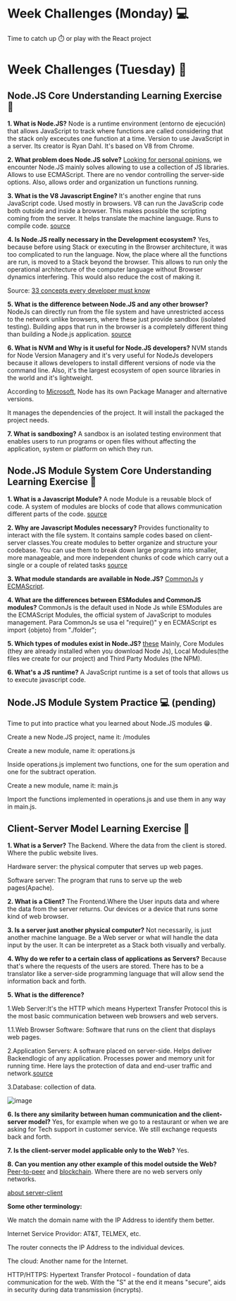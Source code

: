 # Week Challenges (Monday) 💻

Time to catch up ⏱️ or play with the React project

# Week Challenges (Tuesday) 🐣

## Node.JS Core Understanding Learning Exercise 🧠

**1. What is Node.JS?** Node is a runtime environment (entorno de ejecución) that allows JavaScript to track where functions are called considering that the stack only excecutes one function at a time. Version to use JavaScript in a server. Its creator is Ryan Dahl. It's based on V8 from Chrome.

**2. What problem does Node.JS solve?**
[Looking for personal opinions](https://www.quora.com/What-is-Node-js-really-trying-to-solve-Is-there-a-technology-mature-enough-to-choose-as-an-alternative-for-Node-js), we encounter Node.JS mainly solves allowing to use a collection of JS libraries. Allows to use ECMAScript. There are no vendor controlling the server-side options. Also, allows order and organization un functions running.

**3. What is the V8 Javascript Engine?**
It's another engine that runs JavaScript code. Used mostly in browsers. V8 can run the JavaScrip code both outside and inside a browser. This makes possible the scripting coming from the server. It helps translate the machine language. Runs to compile code. [source](https://www.cloudflare.com/es-es/learning/serverless/glossary/what-is-chrome-v8/)

**4. Is Node.JS really necessary in the Development ecosystem?**
Yes, because before using Stack or executing in the Browser architecture, it was too complicated to run the language. Now, the place where all the functions are run, is moved to a Stack beyond the browser. This allows to run only the operational architecture of the computer language without Browser dynamics interfering. This would also reduce the cost of making it.

Source: [33 concepts every developer must know](https://github.com/leonardomso/33-js-concepts)

**5. What is the difference between Node.JS and any other browser?**
NodeJs can directly run from the file system and have unrestricted access to the network unlike browsers, where these just provide sandbox (isolated testing). Building apps that run in the browser is a completely different thing than building a Node.js application.
[source](https://nodejs.dev/en/learn/differences-between-nodejs-and-the-browser/)

**6. What is NVM and Why is it useful for Node.JS developers?**
NVM stands for Node Version Managery and it's very useful for NodeJs developers because it allows developers to install different versions of node via the command line. Also, it's the largest ecosystem of open source libraries in the world and it's lightweight.

According to [Microsoft](https://learn.microsoft.com/en-us/windows/dev-environment/javascript/nodejs-on-windows), Node has its own Package Manager and alternative versions.

It manages the dependencies of the project. It will install the packaged the project needs.

**7. What is sandboxing?** A sandbox is an isolated testing environment that enables users to run programs or open files without affecting the application, system or platform on which they run.

## Node.JS Module System Core Understanding Learning Exercise 🧠

**1. What is a Javascript Module?** A node Module is a reusable block of code. A system of modules are blocks of code that allows communication different parts of the code.
[source](https://www.freecodecamp.org/news/what-exactly-is-node-js-ae36e97449f5/)

**2. Why are Javascript Modules necessary?** Provides functionality to interact with the file system. It contains sample codes based on client-server classes.You create modules to better organize and structure your codebase. You can use them to break down large programs into smaller, more manageable, and more independent chunks of code which carry out a single or a couple of related tasks
[source](https://developer.mozilla.org/en-US/docs/Web/JavaScript/Guide/Modules)

**3. What module standards are available in Node.JS?** [CommonJs](https://nodejs.org/api/modules.html) y [ECMAScript](https://nodejs.org/api/esm.html).

**4. What are the differences between ESModules and CommonJS modules?** CommonJs is the default used in Node Js while ESModules are the ECMAScript Modules, the official system of JavaScript to modules management. Para CommonJs se usa el "require()" y en ECMAScript es import {objeto} from "./folder";

**5. Which types of modules exist in Node.JS?**
[these](https://nodejs.org/api/modules.html) Mainly, Core Modules (they are already installed when you download Node Js), Local Modules(the files we create for our project) and Third Party Modules (the NPM).

**6. What's a JS runtime?** A JavaScript runtime is a set of tools that allows us to execute javascript code.

## Node.JS Module System Practice 💻 (pending)

Time to put into practice what you learned about Node.JS modules 😁.

Create a new Node.JS project, name it: <your-nickname>/modules

Create a new module, name it: operations.js

Inside operations.js implement two functions, one for the sum operation and one for the subtract operation.

Create a new module, name it: main.js

Import the functions implemented in operations.js and use them in any way in main.js.

## Client-Server Model Learning Exercise 🧠

**1. What is a Server?** The Backend. Where the data from the client is stored. Where the public website lives.

Hardware server: the physical computer that serves up web pages.

Software server: The program that runs to serve up the web pages(Apache).

**2. What is a Client?** The Frontend.Where the User inputs data and where the data from the server returns. Our devices or a device that runs some kind of web browser.

**3. Is a server just another physical computer?** Not necessarily, is just another machine language. Be a Web server or what will handle the data input by the user. It can be interpretet as a Stack both visually and verbally.

**4. Why do we refer to a certain class of applications as Servers?**
Because that's where the requests of the users are stored. There has to be a translator like a server-side programming language that will allow send the information back and forth.

**5. What is the difference?**

1.Web Server:It's the HTTP which means Hypertext Transfer Protocol this is the most basic communication between web browsers and web servers.

1.1.Web Browser Software: Software that runs on the client that displays web pages.

2.Application Servers: A software placed on server-side. Helps deliver Backendlogic of any application. Processes power and memory unit for running time. Here lays the protection of data and end-user traffic and network.[source](https://www.ibm.com/docs/en/was/9.0.5?topic=administering-introduction-application-servers)

3.Database: collection of data.

![image](https://digitalthinkerhelp.com/ezoimgfmt/i.ibb.co/TR0zkrs/applicatio-server.png?ezimgfmt=rs:712x357/rscb1/ngcb1/notWebP)

**6. Is there any similarity between human communication and the client-server model?** Yes, for example when we go to a restaurant or when we are asking for Tech support in customer service. We still exchange requests back and forth.

**7. Is the client-server model applicable only to the Web?** Yes.

**8. Can you mention any other example of this model outside the Web?** [Peer-to-peer](https://es.wikipedia.org/wiki/Peer-to-peer) and [blockchain](https://www.youtube.com/watch?v=yubzJw0uiE4). Where there are no web servers only networks.

[about server-client](https://www.freecodecamp.org/news/how-the-web-works-part-ii-client-server-model-the-structure-of-a-web-application-735b4b6d76e3/)

**Some other terminology:**

We match the domain name with the IP Address to identify them better.

Internet Service Providor: AT&T, TELMEX, etc.

The router connects the IP Address to the individual devices.

The cloud: Another name for the Internet.

HTTP/HTTPS: Hypertext Transfer Protocol - foundation of data communication for the web. With the "S" at the end it means "secure", aids in security during data transmission (incrypts).
